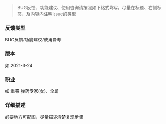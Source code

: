 > BUG反馈、功能建议、使用咨询请按照如下格式填写，尽量在标题、右侧标签、及内容内注明Issue的类型

### **反馈类型**
BUG反馈/功能建议/使用咨询


### **版本**
如:2021-3-24


### **职业**
如:重霄·弹药专家(女)、全局


### **详细描述**
必要地方可配图，尽量描述清楚复现步骤

